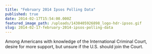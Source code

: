 ```yaml
---
title: "February 2014 Ipsos Polling Data"
published: true
date: 2014-02-17T15:54:00.000Z
featured_image_path: /uploads/1430405926898_logo-hdr-ipsos.gif
slug: 2014-02-17-february-2014-ipsos-polling-data
---
```


Among Americans with knowledge of the International Criminal Court, desire for more support, but unsure if the U.S. should join the Court.
